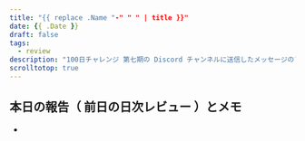 ```yaml
---
title: "{{ replace .Name "-" " " | title }}"
date: {{ .Date }}
draft: false
tags: 
  - review
description: "100日チャレンジ 第七期の Discord チャンネルに送信したメッセージのアーカイブ"
scrolltotop: true
---
```


## 本日の報告（ 前日の日次レビュー ）とメモ

- 
